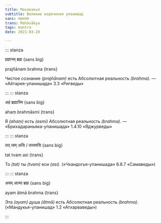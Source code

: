 ```yaml
---
title: Махавакья
subtitle: Великие изречения упанишад
sans: महावाक्य
trans: Mahāvākya
tags: mantra
date: 2021-03-20

---
```


::: stanza

प्रज्ञानम् ब्रह्म {sans big}

prajñānam brahma {trans}

Чистое сознание _(prajñānam)_ есть Абсолютная реальность _(brahma)_.
— «Айтарея-упанишада» 3.3 «Ригведы»

:::
::: stanza

अहं ब्रह्मास्मि {sans big}

ahaṃ brahmāsmi {trans}

Я _(ahaṃ)_ есть _(аsmi)_ Абсолютная реальность _(brahma)_.
— «Брихадараньяка-упанишада» 1.4.10 «Яджурведы»

:::
::: stanza

तत् त्वम् असि / तत्त्वमसि {sans big}

tat tvam asi {trans}

То _(tat)_ ты _(tvam)_ еси _(asi)_.
(«Чхандогья-упанишада» 6.8.7 «Самаведы»)

:::
::: stanza

अयम् आत्मा ब्रह्म {sans big}

ayam ātmā brahma {trans}

Эта _(ayam)_ душа _(ātmā)_ есть Абсолютная реальность _(brahma)_.
(«Мандукья-упанишад» 1.2 «Атхарваведы»)

:::